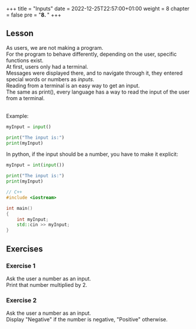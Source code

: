 +++
title = "Inputs"
date = 2022-12-25T22:57:00+01:00
weight = 8
chapter = false
pre = "<b>8. </b>"
+++

## Lesson

As users, we are not making a program.\
For the program to behave differently, depending on the user, specific functions exist.\
At first, users only had a terminal.\
Messages were displayed there, and to navigate through it, they entered special words or numbers as *inputs*.\
Reading from a terminal is an easy way to get an input.\
The same as print(), every language has a way to read the input of the user from a terminal.

\
Example:
```python
myInput = input()

print("The input is:")
print(myInput)
```

In python, if the input should be a number, you have to make it explicit:
```python
myInput = int(input())

print("The input is:")
print(myInput)
```

```cpp
// C++
#include <iostream>

int main()
{
    int myInput;
    std::cin >> myInput;
}
```

## Exercises

### Exercise 1
Ask the user a number as an input.\
Print that number multiplied by 2.

### Exercise 2
Ask the user a number as an input.\
Display "Negative" if the number is negative, "Positive" otherwise.


